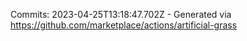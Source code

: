 Commits: 2023-04-25T13:18:47.702Z - Generated via https://github.com/marketplace/actions/artificial-grass
<br>
